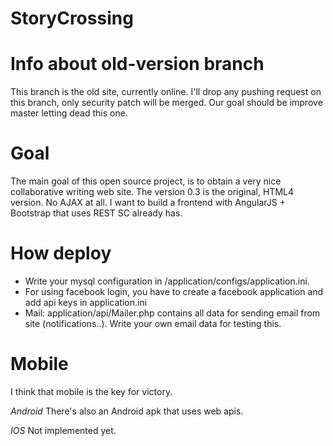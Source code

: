 StoryCrossing
=============

Info about old-version branch
=============================
This branch is the old site, currently online. I'll drop any pushing request on this branch, only security patch will be merged.
Our goal should be improve master letting dead this one.

Goal
====
The main goal of this open source project, is to obtain a very nice collaborative writing web site.
The version 0.3 is the original, HTML4 version. No AJAX at all. I want to build a frontend with AngularJS + Bootstrap that uses REST SC already has.

How deploy
==========
- Write your mysql configuration in /application/configs/application.ini.
- For using facebook login, you have to create a facebook application and add api keys in application.ini
- Mail: application/api/Mailer.php contains all data for sending email from site (notifications..). Write your own email data for testing this.

Mobile
======

I think that mobile is the key for victory. 

*Android*
There's also an Android apk that uses web apis.

*IOS*
Not implemented yet.

